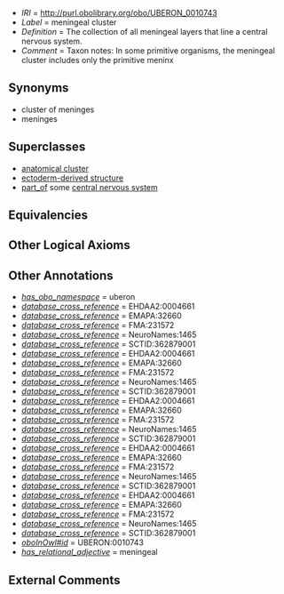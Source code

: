  * *IRI* = http://purl.obolibrary.org/obo/UBERON_0010743
 * *Label* = meningeal cluster
 * *Definition* = The collection of all meningeal layers that line a central nervous system.
 * *Comment* = Taxon notes: In some primitive organisms, the meningeal cluster includes only the primitive meninx

## Synonyms

 * cluster of meninges
 * meninges

## Superclasses

 * [anatomical cluster](../../UBERON/77/UBERON_0000477.md)
 * [ectoderm-derived structure](../../UBERON/21/UBERON_0004121.md)
 * [part_of](../../BFO/50/BFO_0000050.md) some [central nervous system](../../UBERON/17/UBERON_0001017.md)

## Equivalencies


## Other Logical Axioms


## Other Annotations

 * *[has_obo_namespace](../../ce/oboInOwl#hasOBONamespace.md)* = uberon
 * *[database_cross_reference](../../ef/oboInOwl#hasDbXref.md)* = EHDAA2:0004661
 * *[database_cross_reference](../../ef/oboInOwl#hasDbXref.md)* = EMAPA:32660
 * *[database_cross_reference](../../ef/oboInOwl#hasDbXref.md)* = FMA:231572
 * *[database_cross_reference](../../ef/oboInOwl#hasDbXref.md)* = NeuroNames:1465
 * *[database_cross_reference](../../ef/oboInOwl#hasDbXref.md)* = SCTID:362879001
 * *[database_cross_reference](../../ef/oboInOwl#hasDbXref.md)* = EHDAA2:0004661
 * *[database_cross_reference](../../ef/oboInOwl#hasDbXref.md)* = EMAPA:32660
 * *[database_cross_reference](../../ef/oboInOwl#hasDbXref.md)* = FMA:231572
 * *[database_cross_reference](../../ef/oboInOwl#hasDbXref.md)* = NeuroNames:1465
 * *[database_cross_reference](../../ef/oboInOwl#hasDbXref.md)* = SCTID:362879001
 * *[database_cross_reference](../../ef/oboInOwl#hasDbXref.md)* = EHDAA2:0004661
 * *[database_cross_reference](../../ef/oboInOwl#hasDbXref.md)* = EMAPA:32660
 * *[database_cross_reference](../../ef/oboInOwl#hasDbXref.md)* = FMA:231572
 * *[database_cross_reference](../../ef/oboInOwl#hasDbXref.md)* = NeuroNames:1465
 * *[database_cross_reference](../../ef/oboInOwl#hasDbXref.md)* = SCTID:362879001
 * *[database_cross_reference](../../ef/oboInOwl#hasDbXref.md)* = EHDAA2:0004661
 * *[database_cross_reference](../../ef/oboInOwl#hasDbXref.md)* = EMAPA:32660
 * *[database_cross_reference](../../ef/oboInOwl#hasDbXref.md)* = FMA:231572
 * *[database_cross_reference](../../ef/oboInOwl#hasDbXref.md)* = NeuroNames:1465
 * *[database_cross_reference](../../ef/oboInOwl#hasDbXref.md)* = SCTID:362879001
 * *[database_cross_reference](../../ef/oboInOwl#hasDbXref.md)* = EHDAA2:0004661
 * *[database_cross_reference](../../ef/oboInOwl#hasDbXref.md)* = EMAPA:32660
 * *[database_cross_reference](../../ef/oboInOwl#hasDbXref.md)* = FMA:231572
 * *[database_cross_reference](../../ef/oboInOwl#hasDbXref.md)* = NeuroNames:1465
 * *[database_cross_reference](../../ef/oboInOwl#hasDbXref.md)* = SCTID:362879001
 * *[oboInOwl#id](../../id/oboInOwl#id.md)* = UBERON:0010743
 * *[has_relational_adjective](../../UBPROP/07/UBPROP_0000007.md)* = meningeal

## External Comments

